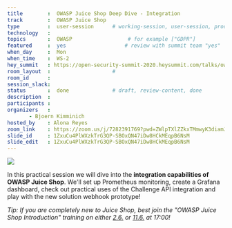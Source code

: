 ```yaml
---
title        :  OWASP Juice Shop Deep Dive - Integration
track        :  OWASP Juice Shop
type         :  user-session      # working-session, user-session, product-session
technology   :
topics       :  OWASP                  # for example ["GDPR"]
featured     :  yes                   # review with summit team "yes"
when_day     :  Mon
when_time    :  WS-2
hey_summit   : https://open-security-summit-2020.heysummit.com/talks/owasp-juice-shop-deep-dive-integration/
room_layout  :                    #
room_id      :
session_slack:
status       :  done              # draft, review-content, done
description  :
participants :
organizers   :  
       - Bjoern Kimminich    
hosted_by    : Alona Reyes
zoom_link    : https://zoom.us/j/7282391769?pwd=ZWlpTXlZZkxTMmwyK3diamJIemw5UT09
slide_id     : 1ZxuCu4PlWXzkTrG3QP-SBOxQN47iDw8HCkMEqpB6NsM
slide_edit   : 1ZxuCu4PlWXzkTrG3QP-SBOxQN47iDw8HCkMEqpB6NsM
---
```


![](https://raw.githubusercontent.com/OWASP/owasp-swag/master/projects/juice-shop/logos/custom/JuicyBot_MedicalMask.png)

In this practical session we will dive into the **integration
capabilities of OWASP Juice Shop**. We'll set up Prometheus monitoring,
create a Grafana dashboard, check out practical uses of the Challenge
API integration and play with the new solution webhook prototype!

_Tip: If you are completely new to Juice Shop, best join the "OWASP
Juice Shop Introduction" training on either
[2.6.](https://pre-summit-training-sessions.heysummit.com/talks/owasp-juice-shop/)
or
[11.6.](https://pre-summit-training-sessions.heysummit.com/talks/owasp-juice-shop-introduction/)
at 17:00!_
